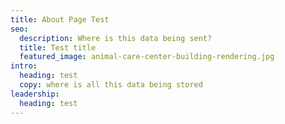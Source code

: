 ```yaml
---
title: About Page Test
seo:
  description: Where is this data being sent?
  title: Test title
  featured_image: animal-care-center-building-rendering.jpg
intro:
  heading: test
  copy: where is all this data being stored
leadership:
  heading: test
---
```


